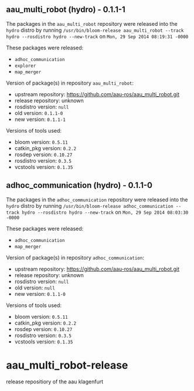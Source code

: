 ## aau_multi_robot (hydro) - 0.1.1-1

The packages in the `aau_multi_robot` repository were released into the `hydro` distro by running `/usr/bin/bloom-release aau_multi_robot --track hydro --rosdistro hydro --new-track` on `Mon, 29 Sep 2014 08:19:31 -0000`

These packages were released:
- `adhoc_communication`
- `explorer`
- `map_merger`

Version of package(s) in repository `aau_multi_robot`:
- upstream repository: https://github.com/aau-ros/aau_multi_robot.git
- release repository: unknown
- rosdistro version: `null`
- old version: `0.1.1-0`
- new version: `0.1.1-1`

Versions of tools used:
- bloom version: `0.5.11`
- catkin_pkg version: `0.2.2`
- rosdep version: `0.10.27`
- rosdistro version: `0.3.5`
- vcstools version: `0.1.35`


## adhoc_communication (hydro) - 0.1.1-0

The packages in the `adhoc_communication` repository were released into the `hydro` distro by running `/usr/bin/bloom-release adhoc_communication --track hydro --rosdistro hydro --new-track` on `Mon, 29 Sep 2014 08:03:30 -0000`

These packages were released:
- `adhoc_communication`
- `map_merger`

Version of package(s) in repository `adhoc_communication`:
- upstream repository: https://github.com/aau-ros/aau_multi_robot.git
- release repository: unknown
- rosdistro version: `null`
- old version: `null`
- new version: `0.1.1-0`

Versions of tools used:
- bloom version: `0.5.11`
- catkin_pkg version: `0.2.2`
- rosdep version: `0.10.27`
- rosdistro version: `0.3.5`
- vcstools version: `0.1.35`


aau_multi_robot-release
=======================

release repositiory of the aau klagenfurt
